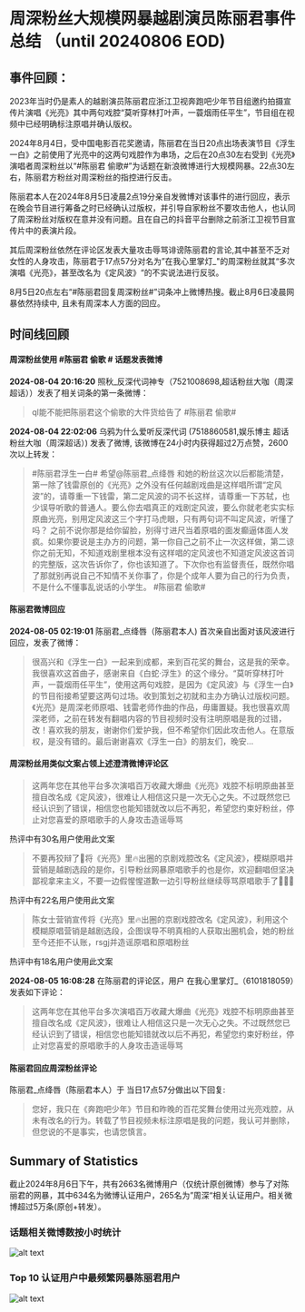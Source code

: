 # 周深粉丝大规模网暴越剧演员陈丽君事件总结 （until 20240806 EOD)


## 事件回顾：

2023年当时仍是素人的越剧演员陈丽君应浙江卫视奔跑吧少年节目组邀约拍摄宣传片演唱《光亮》其中两句戏腔“莫听穿林打叶声，一蓑烟雨任平生”，节目组在视频中已经明确标注原唱并确认版权。

2024年8月4日，受中国电影百花奖邀请，陈丽君在当日20点出场表演节目《浮生一白》之前使用了光亮中的这两句戏腔作为串场，之后在20点30左右受到《光亮》演唱者周深粉丝以“#陈丽君 偷歌#”为话题在新浪微博进行大规模网暴。22点30左右，陈丽君方粉丝对周深粉丝的指控进行反击。

陈丽君本人在2024年8月5日凌晨2点19分亲自发微博对该事件的进行回应，表示在晚会节目进行筹备之时已经确认过版权，并引导自家粉丝不要攻击他人，也认同了周深粉丝对版权在意并没有问题。且在自己的抖音平台删除之前浙江卫视节目宣传片中的表演片段。

其后周深粉丝依然在评论区发表大量攻击辱骂诽谤陈丽君的言论,其中甚至不乏对女性的人身攻击，陈丽君于17点57分对名为”在我心里掌灯_"的周深粉丝就其“多次演唱《光亮》，甚至改名为《定风波》“的不实说法进行反驳。

8月5日20点左右“#陈丽君回复周深粉丝#”词条冲上微博热搜。截止8月6日凌晨网暴依然持续中, 且未有周深本人方面的回应。 

## 时间线回顾

#### 周深粉丝使用 #陈丽君 偷歌 # 话题发表微博
**2024-08-04 20:16:20** 照秋_反深代词神专（7521008698,超话粉丝大咖（周深超话））发表了相关词条的第一条微博： 
> ql能不能把陈丽君这个偷歌的大件货给告了 #陈丽君 偷歌#

**2024-08-04 22:02:06** 乌鸦为什么爱听反深代词 (7518860581,娱乐博主 超话粉丝大咖（周深超话）) 发表了微博, 该微博在24小时内获得超过2万点赞，2600次以上转发：
> #陈丽君浮生一白#
希望@陈丽君_点绛唇 和她的粉丝这次以后都能清楚，第一除了钱雷原创的《光亮》之外没有任何越剧戏曲是这样唱所谓“定风波”的，请尊重一下钱雷，第二定风波的词不长这样，请尊重一下苏轼，也少误导听歌的普通人。要么你去唱真正的戏剧定风波，要么你就老老实实标原曲光亮，别用定风波这三个字打马虎眼，只有两句词不叫定风波，听懂了吗？
之前不说你那是给你留脸，别得寸进尺当着原唱的面发癫逼体面人发疯。如果你要说是主办方的问题，第一你自己之前不止一次这样做，第二谅你之前无知，不知道戏剧里根本没有这样唱的定风波也不知道定风波这首词的完整版，这次告诉你了，你也该知道了。下次你也有监督责任，既然你唱了那就别再说自己不知情不关你事了，你是个成年人要为自己的行为负责，不是什么不懂事乱说话的小学生。
#陈丽君 偷歌#

#### 陈丽君微博回应
**2024-08-05 02:19:01** 陈丽君_点绛唇（陈丽君本人) 首次亲自出面对该风波进行回应，发表了微博：
> 很高兴和《浮生一白》一起来到成都，来到百花奖的舞台，这是我的荣幸。我很喜欢这首曲子，感谢来自《白蛇·浮生》的这个缘分。“莫听穿林打叶声，一蓑烟雨任平生”，使用这两句戏腔，是因为《定风波》与《浮生一白》的节目衔接希望要这两句过场。收到策划之初就和主办方确认过版权问题。《光亮》是周深老师原唱、钱雷老师作曲的作品，毋庸置疑。我也很喜欢周深老师，之前在转发有翻唱内容的节目视频时没有注明原唱是我的过错，改！喜欢我的朋友，谢谢你们爱护我，但不希望你们因此攻击他人。在意版权，是没有错的。最后谢谢喜欢《浮生一白》的朋友们，晚安…

#### 周深粉丝用类似文案占领上述澄清微博评论区
> 这两年您在其他平台多次演唱百万收藏大爆曲《光亮》戏腔不标明原曲甚至擅自改名成《定风波》，很难让人相信这只是一次无心之失。不过既然您已经认识到了错误，相信您也能知错就改以后不再犯，希望您约束好粉丝，停止对您喜爱的原唱歌手的人身攻击造谣辱骂

热评中有30名用户使用此文案

> 不要再狡辩了📢将《光亮》里🔥出圈的京剧戏腔改名《定风波》，模糊原唱并营销是越剧选段的是你，引导粉丝网暴原唱歌手的也是你，欢迎翻唱但坚决鄙视拿来主义，不要一边假惺惺道歉一边引导粉丝继续辱骂原唱歌手了📢📢📢

热评中有22名用户使用此文案

> 陈女士营销宣传将《光亮》里🔥出圈的京剧戏腔改名《定风波》，利用这个模糊原唱营销是越剧选段，企图误导不明真相的人获取出圈机会，她的粉丝至今还拒不认账，rsgj并造谣原唱和原唱粉丝

热评中有18名用户使用此文案

**2024-08-05 16:08:28** 在陈丽君的评论区，用户 在我心里掌灯_（6101818059）发表如下评论：
>这两年您在其他平台多次演唱百万收藏大爆曲《光亮》戏腔不标明原曲甚至擅自改名成《定风波》，很难让人相信这只是一次无心之失。不过既然您已经认识到了错误，相信您也能知错就改以后不再犯，希望您约束好粉丝，停止对您喜爱的原唱歌手的人身攻击造谣辱骂

#### 陈丽君回应周深粉丝评论
陈丽君_点绛唇（陈丽君本人）于 当日17点57分做出以下回复:
>您好，我只在《奔跑吧少年》节目和昨晚的百花奖舞台使用过光亮戏腔，从未有改名的行为。转载了节目视频未标注原唱是我的问题，我认可并删除，但您说的不是事实，也请您慎言。


## Summary of Statistics
截止2024年8月6日下午，共有2663名微博用户（仅统计原创微博）参与了对陈丽君的网暴，其中634名为微博认证用户，265名为”周深“相关认证用户。相关微博超过5万条(原创+转发）。
### 话题相关微博数按小时统计
![alt text](https://github.com/LucasLin2023/Cyberbullying/blob/main/topic_trend_with_explanation.png)

### Top 10 认证用户中最频繁网暴陈丽君用户
![alt text](https://github.com/LucasLin2023/Cyberbullying/blob/main/freq_poster.png)


